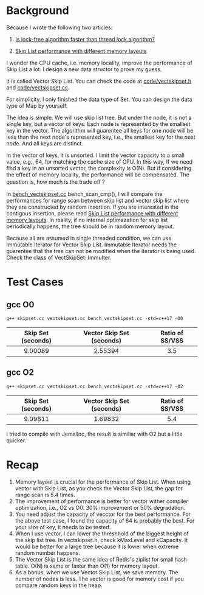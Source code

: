 # Background

Because I wrote the following two articles:

1. [Is lock-free algorithm faster than thread lock algorithm?](lock_free_vs_thread_lock.md)

2. [Skip List performance with different memory layouts](skip_list_performance_with_memory.md)

I wonder the CPU cache, i.e. memory locality, improve the performance of Skip List a lot. I design a new data structor to prove my guess.

It is called Vector Skip List. You can check the code at [code/vectskipset.h](https://github.com/szstonelee/elephant_eye_c_plusplus/blob/master/code/vectskipset.h) and [code/vectskipset.cc](https://github.com/szstonelee/elephant_eye_c_plusplus/blob/master/code/vectskipset.cc).

For simplicity, I only finished the data type of Set. You can design the data type of Map by yourself.

The idea is simple. We will use skip list tree. But under the node, it is not a single key, but a vector of keys. Each node is represented by the smallest key in the vector. The algorithm will guarentee all keys for one node will be less than the next node's represented key, i.e., the smallest key for the next node. And all keys are distinct.

In the vector of keys, it is unsorted. I limit the vector capacity to a small value, e.g., 64, for matching the cache size of CPU. In this way, If we need find a key in an unsorted vector, the complexity is O(N). But if considering the effect of memory locality, the performance will be compensated. The question is, how much is the trade off？

In [bench_vectskipset.cc](https://github.com/szstonelee/elephant_eye_c_plusplus/blob/master/code/vbench_vectskipset.cc) bench_scan_cmp(), I will compare the performances for range scan between skip list and vector skip list where they are constructed by random insertion. If you are interested in the contigous insertion, 
please read [Skip List performance with different memory layouts](skip_list_performance_with_memory.md). In reality, if no internal optimazation for skip list periodically happens, the tree should be in random memory layout.

Because all are assumed in single threaded condition, we can use Immutable Iterator for Vector Skip List. Immutable Iterator needs the guarentee that the tree can not be modified when the iterator is being used. Check the class of VectSkipSet::ImmuIter. 

# Test Cases

## gcc O0
```
g++ skipset.cc vectskipset.cc bench_vectskipset.cc -std=c++17 -O0
```

| Skip Set (seconds) | Vector Skip Set (seconds) | Ratio of SS/VSS |
| :--: | :--: | :--: |
| 9.00089 | 2.55394 | 3.5 |


## gcc O2
```
g++ skipset.cc vectskipset.cc bench_vectskipset.cc -std=c++17 -O2
```

| Skip Set (seconds) | Vector Skip Set (seconds) | Ratio of SS/VSS |
| :--: | :--: | :--: |
| 9.09811 | 1.69832 | 5.4 |

I tried to compile with Jemalloc, the result is similiar with O2 but a little quicker.

# Recap

1. Memory layout is crucial for the performance of Skip List. When using vector with Skip List, as you check the Vector Skip List, the gap for range scan is 5.4 times.
2. The improvement of performance is better for vector wither compiler optimization, i.e., O2 vs O0. 30% improvement or 50% degradation.
3. You need adjust the capacity of vecctor for the best performance. For the above test case, I found the capacity of 64 is probably the best. For your size of key, it needs to be tested.
4. When I use vector, I can lower the threshhold of the biggest height of the skip list tree. In vectskipset.h, check kMaxLevel and kCapacity. It would be better for a large tree because it is lower when extreme random number happens.
5. The Vector Skip List is the same idea of Redis's ziplist for small hash table. O(N) is same or faster than O(1) for memory layout.
6. As a bonus, when we use Vector Skip List, we save memory. The number of nodes is less. The vector is good for memory cost if you compare random keys in the heap.